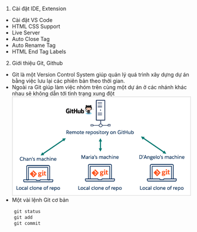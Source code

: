 1. Cài đặt IDE, Extension
- Cài đặt VS Code
- HTML CSS Support
- Live Server
- Auto Close Tag
- Auto Rename Tag
- HTML End Tag Labels
2. Giới thiệu Git, Github
- Git là một Version Control System giúp quản lý quá trình xây dựng dự án bằng việc lưu lại các phiên bản theo thời gian.
- Ngoài ra Git giúp làm việc nhóm trên cùng một dự án ở các nhánh khác nhau sẽ không dẫn tới tình trạng xung đột
![Mô hình hoạt động của Git và Github](git-github.png)
- Một vài lệnh Git cơ bản
```
    git status
    git add
    git commit
```